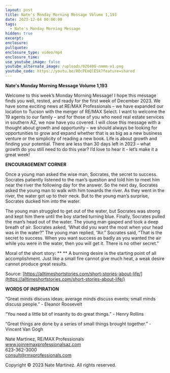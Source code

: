 ```yaml
---
layout: post
title: Nate's Monday Morning Message Volume 1,193
date: 2023-12-04 00:00:00
tags:
  - Nate's Monday Morning Message
hidden: true
excerpt:
enclosure:
pullquote:
enclosure_type: video/mp4
enclosure_time:
use_youtube_image: false
youtube_alternate_image: /uploads/020406-nmmm-v1.png
youtube_code: https://youtu.be/R0cPEmQlE5k?feature=shared
---
```

**Nate's Monday Morning Message Volume 1,193**

Welcome to this week’s Monday Morning Message! I hope this message finds you well, rested, and ready for the first week of December 2023. We have some exciting news at RE/MAX Professionals – we have expanded our location to Tucson with the merger of RE/MAX Select. I want to welcome the 19 agents to our family – and for those of you who need real estate services in southern AZ, we now have you covered. I will close this message with a thought about growth and opportunity – we should always be looking for opportunities to grow and expand whether that is as big as a new business venture or the simplicity of reading a new book. Life is about growth and finding your potential. There are less than 30 days left in 2023 – what growth do you still need to do this year? I’d love to hear it - let’s make it a great week!

**ENCOURAGEMENT CORNER**&nbsp;

Once a young man asked the wise man, Socrates, the secret to success. Socrates patiently listened to the man’s question and told him to meet him near the river the following day for the answer. So the next day, Socrates asked the young man to walk with him towards the river. As they went in the river, the water got up to their neck. But to the young man’s surprise, Socrates ducked him into the water.

The young man struggled to get out of the water, but Socrates was strong and kept him there until the boy started turning blue. Finally, Socrates pulled the man’s head out of the water. The young man gasped and took a deep breath of air. Socrates asked, ‘What did you want the most when your head was in the water?” The young man replied, “Air.” Socrates said, “That is the secret to success. When you want success as badly as you wanted the air while you were in the water, then you will get it. There is no other secret.”

Moral of the short story: ** ** A burning desire is the starting point of all accomplishment. Just like a small fire cannot give much heat, a weak desire cannot produce great results.

Source: [https://alltimeshortstories.com/short-stories-about-life/](https://alltimeshortstories.com/short-stories-about-life/)

**WORDS OF INSPIRATION**

“Great minds discuss ideas; average minds discuss events; small minds discuss people.” - Eleanor Roosevelt

“You need a little bit of insanity to do great things.” - Henry Rollins

“Great things are done by a series of small things brought together.” - Vincent Van Gogh

Nate Martinez, RE/MAX Professionals<br>www.joinremaxprofessionalsaz.com<br>623-362-3000<br>consult@rmxprofessionals.com

Copyright © 2023 Nate Martinez. All rights reserved.